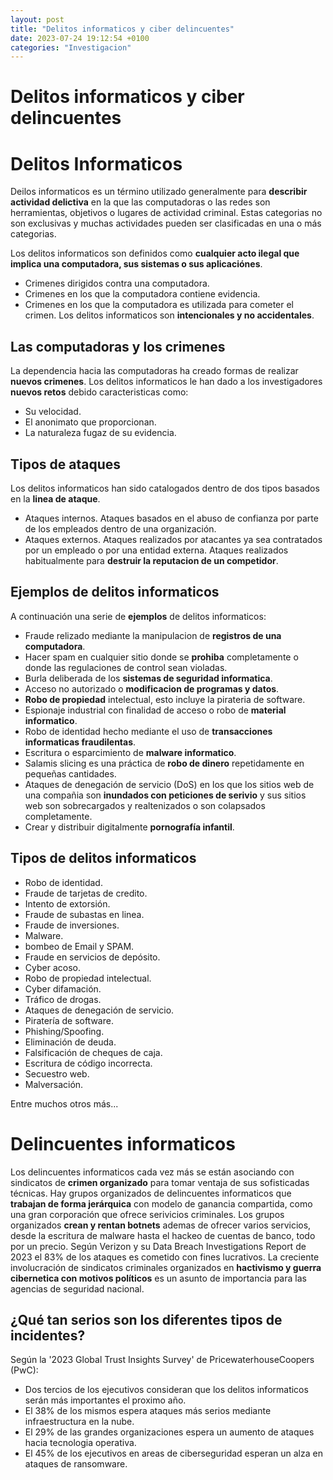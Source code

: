 ```yaml
---
layout: post
title: "Delitos informaticos y ciber delincuentes"
date: 2023-07-24 19:12:54 +0100
categories: "Investigacion"
---
```

# Delitos informaticos y ciber delincuentes 
# Delitos Informaticos
Deilos informaticos es un término utilizado generalmente para __describir actividad delictiva__ en la que las computadoras o las redes son herramientas, objetivos o lugares de actividad criminal. Estas categorias no son exclusivas y muchas actividades pueden ser clasificadas en una o más categorias.

Los delitos informaticos son definidos como __cualquier acto ilegal que implica una computadora, sus sistemas o sus aplicaciónes__.
- Crimenes dirigidos contra una computadora.
- Crimenes en los que la computadora contiene evidencia.
- Crimenes en los que la computadora es utilizada para cometer el crimen.
Los delitos informaticos son __intencionales y no accidentales__.
## Las computadoras y los crimenes 
La dependencia hacia las computadoras ha creado formas de realizar __nuevos crimenes__.
Los delitos informaticos le han dado a los investigadores __nuevos retos__ debido caracteristicas como:
- Su velocidad.
- El anonimato que proporcionan.
- La naturaleza fugaz de su evidencia.

## Tipos de ataques

Los delitos informaticos han sido catalogados dentro de dos tipos basados en la __linea de ataque__.
- Ataques internos. Ataques basados en el abuso de confianza por parte de los empleados dentro de una organización.
- Ataques externos. Ataques realizados por atacantes ya sea contratados por un empleado o por una entidad externa. Ataques realizados habitualmente para __destruir la reputacion de un competidor__.

## Ejemplos de delitos informaticos
A continuación una serie de __ejemplos__ de delitos informaticos:

- Fraude relizado mediante la manipulacion de __registros de una computadora__.
- Hacer spam en cualquier sitio donde se __prohiba__ completamente o donde las regulaciones de control sean violadas.
- Burla deliberada de los __sistemas de seguridad informatica__.
- Acceso no autorizado o __modificacion de programas y datos__.
- __Robo de propiedad__ intelectual, esto incluye la pirateria de software.
- Espionaje industrial con finalidad de acceso o robo de __material informatico__.
- Robo de identidad hecho mediante el uso de __transacciones informaticas fraudilentas__.
- Escritura o esparcimiento de __malware informatico__.
- Salamis slicing es una práctica de __robo de dinero__ repetidamente en pequeñas cantidades.
- Ataques de denegación de servicio (DoS) en los que los sitios web de una compañia son __inundados con peticiones de serivio__ y sus sitios web son sobrecargados y realtenizados o son colapsados completamente.
- Crear y distribuir digitalmente __pornografía infantil__.

## Tipos de delitos informaticos

- Robo de identidad.
- Fraude de tarjetas de credito.
- Intento de extorsión.
- Fraude de subastas en linea.
- Fraude de inversiones.
- Malware.
- bombeo de Email y SPAM.
- Fraude en servicios de depósito.
- Cyber acoso.
- Robo de propiedad intelectual.
- Cyber difamación.
- Tráfico de drogas.
- Ataques de denegación de servicio.
- Piratería de software.
- Phishing/Spoofing.
- Eliminación de deuda.
- Falsificación de cheques de caja.
- Escritura de código incorrecta.
- Secuestro web.
- Malversación.

Entre muchos otros más...

# Delincuentes informaticos
Los delincuentes informaticos cada vez más se están asociando con sindicatos de __crimen organizado__ para tomar ventaja de sus sofisticadas técnicas.
Hay grupos organizados de delincuentes informaticos que __trabajan de forma jerárquica__ con modelo de ganancia compartida, como una gran corporación que ofrece serivicios criminales.
Los grupos organizados __crean y rentan botnets__ ademas de ofrecer varios servicios, desde la escritura de malware hasta el hackeo de cuentas de banco, todo por un precio.
Según Verizon y su Data Breach Investigations Report de 2023 el 83% de los ataques es cometido con fines lucrativos.
La creciente involucración de sindicatos criminales organizados en __hactivismo y guerra cibernetica con motivos políticos__ es un asunto de importancia para las agencias de seguridad nacional.

## ¿Qué tan serios son los diferentes tipos de incidentes?
Según la '2023 Global Trust Insights Survey' de PricewaterhouseCoopers (PwC):
- Dos tercios de los ejecutivos consideran que los delitos informaticos serán más importantes el proximo año.
- El 38% de los mismos espera ataques más serios mediante infraestructura en la nube.
- El 29% de las grandes organizaciones espera un aumento de ataques hacia tecnologia operativa.
- El 45% de los ejecutivos en areas de ciberseguridad esperan un alza en ataques de ransomware.


